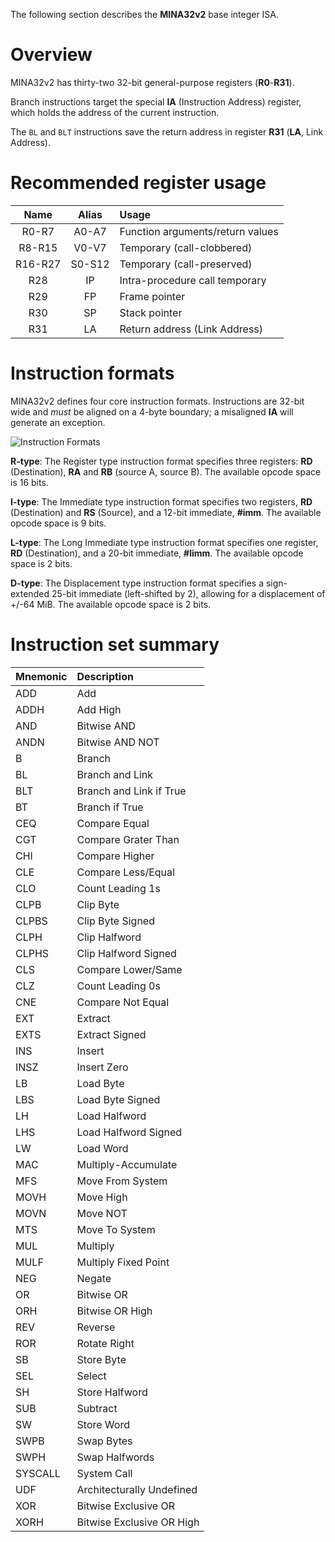 The following section describes the **MINA32v2** base integer ISA.

# Overview

MINA32v2 has thirty-two 32-bit general-purpose registers (**R0**-**R31**).

Branch instructions target the special **IA** (Instruction Address) register, which holds the address of the current instruction.

The `BL` and `BLT` instructions save the return address in register **R31** (**LA**, Link Address).

# **Recommended register usage**

Name       | Alias  | Usage
:---------:|:------:|:---------------------------------
R0-R7      | A0-A7  | Function arguments/return values
R8-R15     | V0-V7  | Temporary (call-clobbered)
R16-R27    | S0-S12 | Temporary (call-preserved)
R28        | IP     | Intra-procedure call temporary
R29        | FP     | Frame pointer
R30        | SP     | Stack pointer
R31        | LA     | Return address (Link Address)

# **Instruction formats**

MINA32v2 defines four core instruction formats. Instructions are 32-bit wide and *must* be aligned on a 4-byte boundary; a misaligned **IA** will generate an exception.

![Instruction Formats](/img/MINA32v2%20Instruction%20Formats.png)

**R-type**: The Register type instruction format specifies three registers: **RD** (Destination), **RA** and **RB** (source A, source B). The available opcode space is 16 bits.

**I-type**: The Immediate type instruction format specifies two registers, **RD** (Destination) and **RS** (Source), and a 12-bit immediate, **#imm**. The available opcode space is 9 bits.

**L-type**: The Long Immediate type instruction format specifies one register, **RD** (Destination), and a 20-bit immediate, **#limm**. The available opcode space is 2 bits.

**D-type**: The Displacement type instruction format specifies a sign-extended 25-bit immediate (left-shifted by 2), allowing for a displacement of +/-64 MiB. The available opcode space is 2 bits.

# Instruction set summary

Mnemonic | Description
:--------|:---------------------------
ADD      | Add
ADDH     | Add High
AND      | Bitwise AND
ANDN     | Bitwise AND NOT
B        | Branch
BL       | Branch and Link
BLT      | Branch and Link if True
BT       | Branch if True
CEQ      | Compare Equal
CGT      | Compare Grater Than
CHI      | Compare Higher
CLE      | Compare Less/Equal
CLO      | Count Leading 1s
CLPB     | Clip Byte
CLPBS    | Clip Byte Signed
CLPH     | Clip Halfword
CLPHS    | Clip Halfword Signed
CLS      | Compare Lower/Same
CLZ      | Count Leading 0s
CNE      | Compare Not Equal
EXT      | Extract
EXTS     | Extract Signed
INS      | Insert
INSZ     | Insert Zero
LB       | Load Byte
LBS      | Load Byte Signed
LH       | Load Halfword
LHS      | Load Halfword Signed
LW       | Load Word
MAC      | Multiply-Accumulate
MFS      | Move From System
MOVH     | Move High
MOVN     | Move NOT
MTS      | Move To System
MUL      | Multiply
MULF     | Multiply Fixed Point
NEG      | Negate
OR       | Bitwise OR
ORH      | Bitwise OR High
REV      | Reverse
ROR      | Rotate Right
SB       | Store Byte
SEL      | Select
SH       | Store Halfword
SUB      | Subtract
SW       | Store Word
SWPB     | Swap Bytes
SWPH     | Swap Halfwords
SYSCALL  | System Call
UDF      | Architecturally Undefined
XOR      | Bitwise Exclusive OR
XORH     | Bitwise Exclusive OR High
